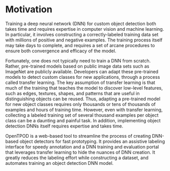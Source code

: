 # Motivation

Training a deep neural network (DNN) for custom object detection both takes time
and requires expertise in computer vision and machine learning. In particular,
it involves constructing a correctly-labeled training data set with millions of
positive and negative examples. The training process itself may take days to
complete, and requires a set of arcane procedures to ensure both convergence and
efficacy of the model. 

Fortunately, one does not typically need to train a DNN from scratch. Rather,
pre-trained models based on public image data sets such as ImageNet are publicly
available. Developers can adapt these pre-trained models to detect custom
classes for new applications, through a process called transfer learning. The
key assumption of transfer learning is that much of the training that teaches
the model to discover low-level features, such as edges, textures, shapes, and
patterns that are useful in distinguishing objects can be reused. Thus, adapting
a pre-trained model for new object classes requires only thousands or tens of
thousands of examples and hours of training time. However, even with transfer
learning, collecting a labeled training set of several thousand examples per
object class can be a daunting and painful task. In addition, implementing
object detection DNNs itself requires expertise and takes time.

OpenTPOD is a web-based tool to streamline the process of creating DNN-based
object detectors for fast prototyping. It provides an assistive labeling
interface for speedy annotation and a DNN training and evaluation portal that
leverages transfer learning to hide the nuances of DNN creation. It greatly
reduces the labeling effort while constructing a dataset, and automates training
an object detection DNN model.
